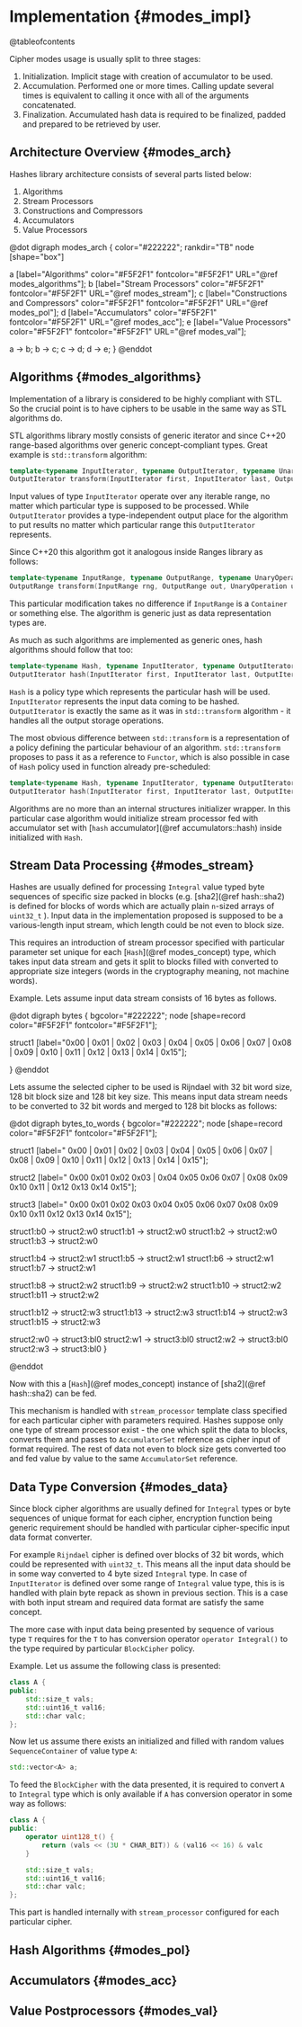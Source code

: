 # Implementation {#modes_impl}

@tableofcontents

Cipher modes usage is usually split to three stages:

1. Initialization. Implicit stage with creation of accumulator to be used.
2. Accumulation. Performed one or more times. Calling update several times is 
equivalent to calling it once with all of the arguments concatenated.
3. Finalization. Accumulated hash data is required to be finalized, padded and 
prepared to be retrieved by user.  

## Architecture Overview {#modes_arch}

Hashes library architecture consists of several parts listed below:

1. Algorithms
2. Stream Processors
3. Constructions and Compressors
4. Accumulators
5. Value Processors

@dot
digraph modes_arch {
color="#222222";
rankdir="TB"
node [shape="box"]

  a [label="Algorithms" color="#F5F2F1" fontcolor="#F5F2F1" URL="@ref modes_algorithms"];
  b [label="Stream Processors" color="#F5F2F1" fontcolor="#F5F2F1" URL="@ref modes_stream"];
  c [label="Constructions and Compressors" color="#F5F2F1" fontcolor="#F5F2F1" URL="@ref modes_pol"];
  d [label="Accumulators" color="#F5F2F1" fontcolor="#F5F2F1" URL="@ref modes_acc"];
  e [label="Value Processors" color="#F5F2F1" fontcolor="#F5F2F1" URL="@ref modes_val"];
  
  a -> b;
  b -> c;
  c -> d;
  d -> e;
}
@enddot

## Algorithms {#modes_algorithms}

Implementation of a library is considered to be highly
compliant with STL. So the crucial point is to have
ciphers to be usable in the same way as STL algorithms
do.

STL algorithms library mostly consists of generic iterator and since C++20 
range-based algorithms over generic concept-compliant types. Great example is 
`std::transform` algorithm:
 
```cpp
template<typename InputIterator, typename OutputIterator, typename UnaryOperation>
OutputIterator transform(InputIterator first, InputIterator last, OutputIterator out, UnaryOperation unary_op);
```

Input values of type `InputIterator` operate over any iterable range, no matter 
which particular type is supposed to be processed. 
While `OutputIterator` provides a type-independent output place for the 
algorithm to put results no matter which particular range this `OutputIterator` 
represents.
 
Since C++20 this algorithm got it analogous inside Ranges library as follows:
 
```cpp
template<typename InputRange, typename OutputRange, typename UnaryOperation>
OutputRange transform(InputRange rng, OutputRange out, UnaryOperation unary_op);
```

This particular modification takes no difference if `InputRange` is a 
`Container` or something else. The algorithm is generic just as data 
representation types are.
 
As much as such algorithms are implemented as generic ones, hash algorithms 
should follow that too:
 
```cpp
template<typename Hash, typename InputIterator, typename OutputIterator>
OutputIterator hash(InputIterator first, InputIterator last, OutputIterator out);
```

`Hash` is a policy type which represents the particular hash will be used.
`InputIterator` represents the input data coming to be hashed.
`OutputIterator` is exactly the same as it was in `std::transform` algorithm - 
it handles all the output storage operations.
 
The most obvious difference between `std::transform` is a representation of a 
policy defining the particular behaviour of an algorithm. `std::transform` 
proposes to pass it as a reference to `Functor`, which is also possible in case 
of `Hash` policy used in function already pre-scheduled:
   
```cpp
template<typename Hash, typename InputIterator, typename OutputIterator>
OutputIterator hash(InputIterator first, InputIterator last, OutputIterator out);
```

Algorithms are no more than an internal structures initializer wrapper. In this 
particular case algorithm would initialize stream processor fed with accumulator 
set with [`hash` accumulator](@ref accumulators::hash) inside initialized with `Hash`.

## Stream Data Processing {#modes_stream}

Hashes are usually defined for processing `Integral` value typed byte sequences 
of specific size packed in blocks (e.g. [sha2](@ref hash::sha2) is defined for 
blocks of words which are actually plain `n`-sized arrays of `uint32_t` ). 
Input data in the implementation proposed is supposed to be a various-length 
input stream, which length could be not even to block size.
  
This requires an introduction of stream processor specified with particular 
parameter set unique for each [`Hash`](@ref modes_concept) type, which takes 
input data stream and gets it split to blocks filled with converted to 
appropriate size integers (words in the cryptography meaning, not machine words).
  
Example. Lets assume input data stream consists of 16 bytes as follows.

@dot
digraph bytes {
bgcolor="#222222";
node [shape=record color="#F5F2F1" fontcolor="#F5F2F1"];

struct1 [label="0x00 | 0x01 | 0x02 | 0x03 | 0x04 | 0x05 | 0x06 | 0x07 | 0x08 | 0x09 | 0x10 | 0x11 | 0x12 | 0x13
 | 0x14 | 0x15"];
  
}
@enddot

Lets assume the selected cipher to be used is Rijndael with 32 bit word size, 128 bit block size and 128
 bit key size. This means input data stream needs to be converted to 32 bit words and merged to 128 bit
  blocks as follows:
  
@dot
digraph bytes_to_words {
bgcolor="#222222";
node [shape=record color="#F5F2F1" fontcolor="#F5F2F1"];

struct1 [label="<b0> 0x00 |<b1> 0x01 |<b2> 0x02 |<b3> 0x03 |<b4> 0x04 |<b5> 0x05 |<b6> 0x06 |<b7> 0x07 |<b8> 0x08 |<b9> 0x09 |<b10> 0x10 |<b11> 0x11 |<b12> 0x12 |<b13> 0x13 |<b14> 0x14 |<b15> 0x15"];

struct2 [label="<w0> 0x00 0x01 0x02 0x03 |<w1> 0x04 0x05 0x06 0x07 |<w2> 0x08 0x09 0x10 0x11 |<w3> 0x12 0x13 0x14 0x15"];

struct3 [label="<bl0> 0x00 0x01 0x02 0x03 0x04 0x05 0x06 0x07 0x08 0x09 0x10 0x11 0x12 0x13 0x14
 0x15"];

struct1:b0 -> struct2:w0
struct1:b1 -> struct2:w0
struct1:b2 -> struct2:w0
struct1:b3 -> struct2:w0

struct1:b4 -> struct2:w1
struct1:b5 -> struct2:w1
struct1:b6 -> struct2:w1
struct1:b7 -> struct2:w1

struct1:b8 -> struct2:w2
struct1:b9 -> struct2:w2
struct1:b10 -> struct2:w2
struct1:b11 -> struct2:w2

struct1:b12 -> struct2:w3
struct1:b13 -> struct2:w3
struct1:b14 -> struct2:w3
struct1:b15 -> struct2:w3

struct2:w0 -> struct3:bl0
struct2:w1 -> struct3:bl0
struct2:w2 -> struct3:bl0
struct2:w3 -> struct3:bl0
}

@enddot

Now with this a [`Hash`](@ref modes_concept) instance of [sha2](@ref hash::sha2) 
can be fed.

This mechanism is handled with `stream_processor` template class specified for 
each particular cipher with parameters required. Hashes suppose only one type 
of stream processor exist - the one which split the data to blocks, converts 
them and passes to `AccumulatorSet` reference as cipher input of format required. 
The rest of data not even to block size gets converted too and fed value by 
value to the same `AccumulatorSet` reference.

## Data Type Conversion {#modes_data}
 
Since block cipher algorithms are usually defined for `Integral` types or 
byte sequences of unique format for each cipher, encryption function being 
generic requirement should be handled with particular cipher-specific input data 
format converter.
  
For example `Rijndael` cipher is defined over blocks of 32 bit words, which 
could be represented with `uint32_t`. This means all the input data should be 
in some way converted to 4 byte sized `Integral` type. In case of 
`InputIterator` is defined over some range of `Integral` value type, this is is 
handled with plain byte repack as shown in previous section. This is a case with 
both input stream and required data format are satisfy the same concept.
    
The more case with input data being presented by sequence of various type `T` 
requires for the `T` to has conversion operator `operator Integral()` to the 
type required by particular `BlockCipher` policy.   
 
Example. Let us assume the following class is presented:
```cpp
class A {
public:
    std::size_t vals;
    std::uint16_t val16;
    std::char valc;
};
```

Now let us assume there exists an initialized and filled with random values 
```SequenceContainer``` of value type ```A```:

```cpp
std::vector<A> a;
```

To feed the ```BlockCipher``` with the data presented, it is required to convert ```A``` to ```Integral``` type which
 is only available if ```A``` has conversion operator in some way as follows:
 
```cpp
class A {
public:
    operator uint128_t() {
        return (vals << (3U * CHAR_BIT)) & (val16 << 16) & valc 
    }

    std::size_t vals;
    std::uint16_t val16;
    std::char valc;
};
``` 

This part is handled internally with ```stream_processor``` configured for each particular cipher. 
   
## Hash Algorithms {#modes_pol}

## Accumulators {#modes_acc}

## Value Postprocessors {#modes_val}